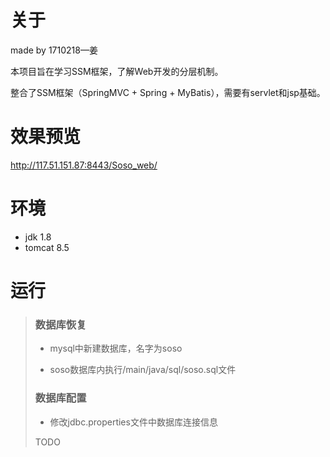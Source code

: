 # 关于
made by 1710218—姜

本项目旨在学习SSM框架，了解Web开发的分层机制。

整合了SSM框架（SpringMVC + Spring + MyBatis），需要有servlet和jsp基础。

# 效果预览

http://117.51.151.87:8443/Soso_web/

# 环境

- jdk 1.8
- tomcat 8.5

# 运行

> ### 数据库恢复
>
> - mysql中新建数据库，名字为soso
>
> - soso数据库内执行/main/java/sql/soso.sql文件
>
> ### 数据库配置
>
> - 修改jdbc.properties文件中数据库连接信息
>
> TODO




